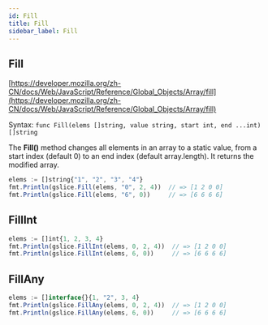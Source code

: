 ```yaml
---
id: Fill
title: Fill
sidebar_label: Fill
---
```



## Fill
[https://developer.mozilla.org/zh-CN/docs/Web/JavaScript/Reference/Global_Objects/Array/fill](https://developer.mozilla.org/zh-CN/docs/Web/JavaScript/Reference/Global_Objects/Array/fill)


Syntax: `func Fill(elems []string, value string, start int, end ...int) []string`


The **Fill()** method changes all elements in an array to a static value, from a start index (default 0) to an end index (default array.length). It returns the modified array.

```js
elems := []string{"1", "2", "3", "4"}
fmt.Println(gslice.Fill(elems, "0", 2, 4))  // => [1 2 0 0]
fmt.Println(gslice.Fill(elems, "6", 0))     // => [6 6 6 6]
```

## FillInt

```js
elems := []int{1, 2, 3, 4}
fmt.Println(gslice.FillInt(elems, 0, 2, 4))  // => [1 2 0 0]
fmt.Println(gslice.FillInt(elems, 6, 0))     // => [6 6 6 6]
```

## FillAny

```js
elems := []interface{}{1, "2", 3, 4}
fmt.Println(gslice.FillAny(elems, 0, 2, 4))  // => [1 2 0 0]
fmt.Println(gslice.FillAny(elems, 6, 0))     // => [6 6 6 6]
```
